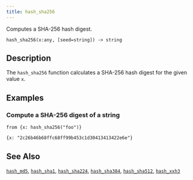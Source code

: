 ```yaml
---
title: hash_sha256
---
```


Computes a SHA-256 hash digest.

```tql
hash_sha256(x:any, [seed=string]) -> string
```

## Description

The `hash_sha256` function calculates a SHA-256 hash digest for the given value
`x`.

## Examples

### Compute a SHA-256 digest of a string

```tql
from {x: hash_sha256("foo")}
```

```tql
{x: "2c26b46b68ffc68ff99b453c1d30413413422e6e"}
```

## See Also

[`hash_md5`](hash_md5), [`hash_sha1`](hash_sha1),
[`hash_sha224`](hash_sha224), [`hash_sha384`](hash_sha384),
[`hash_sha512`](hash_sha512), [`hash_xxh3`](hash_xxh3)
